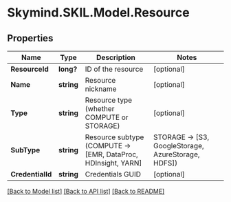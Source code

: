 # Skymind.SKIL.Model.Resource
## Properties

Name | Type | Description | Notes
------------ | ------------- | ------------- | -------------
**ResourceId** | **long?** | ID of the resource | [optional] 
**Name** | **string** | Resource nickname | [optional] 
**Type** | **string** | Resource type (whether COMPUTE or STORAGE) | [optional] 
**SubType** | **string** | Resource subtype (COMPUTE -&gt; [EMR, DataProc, HDInsight, YARN] | STORAGE -&gt; [S3, GoogleStorage, AzureStorage, HDFS]) | [optional] 
**CredentialId** | **string** | Credentials GUID | [optional] 

[[Back to Model list]](../README.md#documentation-for-models) [[Back to API list]](../README.md#documentation-for-api-endpoints) [[Back to README]](../README.md)

